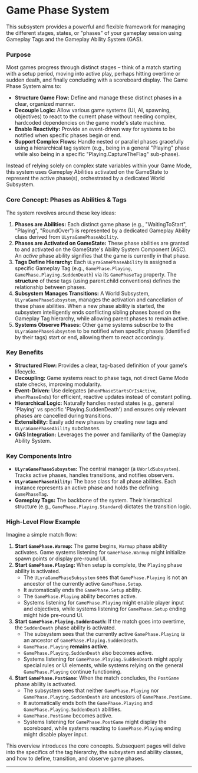 # Game Phase System

This subsystem provides a powerful and flexible framework for managing the different stages, states, or "phases" of your gameplay session using Gameplay Tags and the Gameplay Ability System (GAS).

### Purpose

Most games progress through distinct stages – think of a match starting with a setup period, moving into active play, perhaps hitting overtime or sudden death, and finally concluding with a scoreboard display. The Game Phase System aims to:

* **Structure Game Flow:** Define and manage these distinct phases in a clear, organized manner.
* **Decouple Logic:** Allow various game systems (UI, AI, spawning, objectives) to react to the current phase without needing complex, hardcoded dependencies on the game mode's state machine.
* **Enable Reactivity:** Provide an event-driven way for systems to be notified when specific phases begin or end.
* **Support Complex Flows:** Handle nested or parallel phases gracefully using a hierarchical tag system (e.g., being in a general "Playing" phase while also being in a specific "Playing.CaptureTheFlag" sub-phase).

Instead of relying solely on complex state variables within your Game Mode, this system uses Gameplay Abilities activated on the GameState to represent the active phase(s), orchestrated by a dedicated World Subsystem.

### Core Concept: Phases as Abilities & Tags

The system revolves around these key ideas:

1. **Phases are Abilities:** Each distinct game phase (e.g., "WaitingToStart", "Playing", "RoundOver") is represented by a dedicated Gameplay Ability class derived from `ULyraGamePhaseAbility`.
2. **Phases are Activated on GameState:** These phase abilities are granted to and activated on the GameState's Ability System Component (ASC). An _active_ phase ability signifies that the game is currently _in_ that phase.
3. **Tags Define Hierarchy:** Each `ULyraGamePhaseAbility` is assigned a specific Gameplay Tag (e.g., `GamePhase.Playing`, `GamePhase.Playing.SuddenDeath`) via its `GamePhaseTag` property. The **structure** of these tags (using parent.child conventions) defines the relationship between phases.
4. **Subsystem Manages Transitions:** A World Subsystem, `ULyraGamePhaseSubsystem`, manages the activation and cancellation of these phase abilities. When a new phase ability is started, the subsystem intelligently ends conflicting sibling phases based on the Gameplay Tag hierarchy, while allowing parent phases to remain active.
5. **Systems Observe Phases:** Other game systems subscribe to the `ULyraGamePhaseSubsystem` to be notified when specific phases (identified by their tags) start or end, allowing them to react accordingly.

### Key Benefits

* **Structured Flow:** Provides a clear, tag-based definition of your game's lifecycle.
* **Decoupling:** Game systems react to phase tags, not direct Game Mode state checks, improving modularity.
* **Event-Driven:** Use delegates (`WhenPhaseStartsOrIsActive`, `WhenPhaseEnds`) for efficient, reactive updates instead of constant polling.
* **Hierarchical Logic:** Naturally handles nested states (e.g., general 'Playing' vs specific 'Playing.SuddenDeath') and ensures only relevant phases are cancelled during transitions.
* **Extensibility:** Easily add new phases by creating new tags and `ULyraGamePhaseAbility` subclasses.
* **GAS Integration:** Leverages the power and familiarity of the Gameplay Ability System.

### Key Components Intro

* **`ULyraGamePhaseSubsystem`:** The central manager (a `UWorldSubsystem`). Tracks active phases, handles transitions, and notifies observers.
* **`ULyraGamePhaseAbility`:** The base class for all phase abilities. Each instance represents an active phase and holds the defining `GamePhaseTag`.
* **Gameplay Tags:** The backbone of the system. Their hierarchical structure (e.g., `GamePhase.Playing.Standard`) dictates the transition logic.

### High-Level Flow Example

Imagine a simple match flow:

1. **Start `GamePhase.Warmup`:** The game begins, `Warmup` phase ability activates. Game systems listening for `GamePhase.Warmup` might initialize spawn points or display pre-round UI.
2. **Start `GamePhase.Playing`:** When setup is complete, the `Playing` phase ability is activated.
   * The `ULyraGamePhaseSubsystem` sees that `GamePhase.Playing` is not an ancestor of the currently active `GamePhase.Setup`.
   * It automatically ends the `GamePhase.Setup` ability.
   * The `GamePhase.Playing` ability becomes active.
   * Systems listening for `GamePhase.Playing` might enable player input and objectives, while systems listening for `GamePhase.Setup` ending might hide pre-round UI.
3. **Start `GamePhase.Playing.SuddenDeath`:** If the match goes into overtime, the `SuddenDeath` phase ability is activated.
   * The subsystem sees that the currently active `GamePhase.Playing` _is_ an ancestor of `GamePhase.Playing.SuddenDeath`.
   * `GamePhase.Playing` **remains active**.
   * `GamePhase.Playing.SuddenDeath` also becomes active.
   * Systems listening for `GamePhase.Playing.SuddenDeath` might apply special rules or UI elements, while systems relying on the general `GamePhase.Playing` continue functioning.
4. **Start `GamePhase.PostGame`:** When the match concludes, the `PostGame` phase ability is activated.
   * The subsystem sees that neither `GamePhase.Playing` nor `GamePhase.Playing.SuddenDeath` are ancestors of `GamePhase.PostGame`.
   * It automatically ends both the `GamePhase.Playing` and `GamePhase.Playing.SuddenDeath` abilities.
   * `GamePhase.PostGame` becomes active.
   * Systems listening for `GamePhase.PostGame` might display the scoreboard, while systems reacting to `GamePhase.Playing` ending might disable player input.

This overview introduces the core concepts. Subsequent pages will delve into the specifics of the tag hierarchy, the subsystem and ability classes, and how to define, transition, and observe game phases.

***
